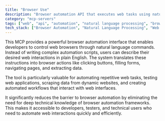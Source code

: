 ```yaml
---
title: "Browser Use"
description: "Browser automation API that executes web tasks using natural language instructions for streamlined automation workflows."
category: "mcp-servers"
tags: ["web", "api", "automation", "natural language processing", "browser automation", "web scraping", "testing"]
tech_stack: ["Browser Automation", "Natural Language Processing", "Web Scraping", "Web Testing"]
---
```


This MCP provides a powerful browser automation interface that enables developers to control web browsers through natural language commands. Instead of writing complex automation scripts, users can describe their desired web interactions in plain English. The system translates these instructions into browser actions like clicking buttons, filling forms, navigating pages, and extracting data.

The tool is particularly valuable for automating repetitive web tasks, testing web applications, scraping data from dynamic websites, and creating automated workflows that interact with web interfaces. 

It significantly reduces the barrier to browser automation by eliminating the need for deep technical knowledge of browser automation frameworks. This makes it accessible to developers, testers, and technical users who need to automate web interactions quickly and efficiently.